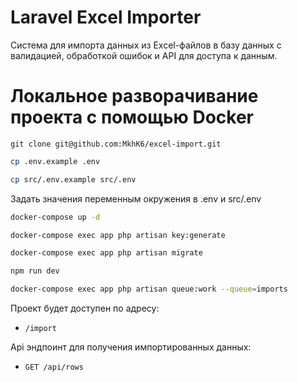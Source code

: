 # Laravel Excel Importer

Система для импорта данных из Excel-файлов в базу данных с валидацией, обработкой ошибок и API для доступа к данным.


# Локальное разворачивание проекта с помощью Docker

```
git clone git@github.com:MkhK6/excel-import.git
```

```bash
cp .env.example .env
```

```bash
cp src/.env.example src/.env
```

Задать значения переменным окружения в .env и src/.env


```bash
docker-compose up -d
```

```bash
docker-compose exec app php artisan key:generate
```

```bash
docker-compose exec app php artisan migrate
```

```bash
npm run dev
```

```bash
docker-compose exec app php artisan queue:work --queue=imports
```

Проект будет доступен по адресу:
- `/import`

Api эндпоинт для получения импортированных данных:
- `GET /api/rows`
